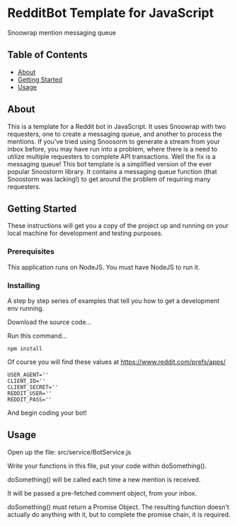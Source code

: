 # RedditBot Template for JavaScript
Snoowrap mention messaging queue

## Table of Contents

- [About](#about)
- [Getting Started](#getting_started)
- [Usage](#usage)

## About <a name = "about"></a>

This is a template for a Reddit bot in JavaScript. It uses Snoowrap with two requesters, one to create a messaging queue, and another to process the mentions. If you've tried using Snoosorm to generate a stream from your inbox before, you may have run into a problem, where there is a need to utilize multiple requesters to complete API transactions. Well the fix is a messaging queue! This bot template is a simplified version of the ever popular Snoostorm library. It contains a messaging queue function (that Snoostorm was lacking!) to get around the problem of requiring many requesters.

## Getting Started <a name = "getting_started"></a>

These instructions will get you a copy of the project up and running on your local machine for development and testing purposes.

### Prerequisites

This application runs on NodeJS. You must have NodeJS to run it.

### Installing

A step by step series of examples that tell you how to get a development env running.

Download the source code...

Run this command...

```
npm install
```

Of course you will find these values at https://www.reddit.com/prefs/apps/
```
USER_AGENT=''
CLIENT_ID=''
CLIENT_SECRET=''
REDDIT_USER=''
REDDIT_PASS=''
```

And begin coding your bot!

## Usage <a name = "usage"></a>

Open up the file: src/service/BotService.js

Write your functions in this file, put your code within doSomething().

doSomething() will be called each time a new mention is received.

It will be passed a pre-fetched comment object, from your inbox.

doSomething() must return a Promise Object. The resulting function doesn't actually do anything with it, but to complete the promise chain, it is required.
